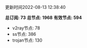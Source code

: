 更新时间2022-08-13 12:38:40

**总订阅: 73**
**总节点: 1968**
**有效节点: 594**
- v2ray节点: 78
- ss节点: 386
- trojan节点: 130
